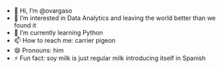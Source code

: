 - 👋 Hi, I’m @ovargaso
- 👀 I’m interested in Data Analytics and leaving the world better than we found it
- 🌱 I’m currently learning Python
- 📫 How to reach me: carrier pigeon
- 😄 Pronouns: him
- ⚡ Fun fact: soy milk is just regular milk introducing itself in Spanish

<!---
ovargaso/ovargaso is a ✨ special ✨ repository because its `README.md` (this file) appears on your GitHub profile.
You can click the Preview link to take a look at your changes.
--->
